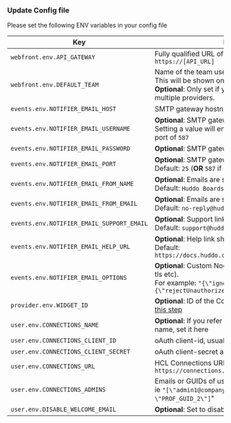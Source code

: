 ### Update Config file

Please set the following ENV variables in your config file

| Key                                       | Description                                                                                                                                                               |
| ----------------------------------------- | ------------------------------------------------------------------------------------------------------------------------------------------------------------------------- |
| `webfront.env.API_GATEWAY`                | Fully qualified URL of the API in the format `https://[API_URL]`                                                                                                          |
| `webfront.env.DEFAULT_TEAM`               | Name of the team users will primarily login with.</br>This will be shown on the login page.</br>**Optional**: Only set if you are authenticating with multiple providers. |
| `events.env.NOTIFIER_EMAIL_HOST`          | SMTP gateway hostname, ie `smtp.ethereal.com`                                                                                                                             |
| `events.env.NOTIFIER_EMAIL_USERNAME`      | **Optional**: SMTP gateway authentication.<br/>Setting a value will enable auth and use the default port of `587`                                                         |
| `events.env.NOTIFIER_EMAIL_PASSWORD`      | **Optional**: SMTP gateway authentication password                                                                                                                        |
| `events.env.NOTIFIER_EMAIL_PORT`          | **Optional**: SMTP gateway port. <br/>Default: `25` (**OR** `587` if `NOTIFIER_EMAIL_USERNAME` is set)                                                                    |
| `events.env.NOTIFIER_EMAIL_FROM_NAME`     | **Optional**: Emails are sent from this name.<br/>Default: `Huddo Boards`                                                                                                 |
| `events.env.NOTIFIER_EMAIL_FROM_EMAIL`    | **Optional**: Emails are sent from this email address.<br/>Default: `no-reply@huddo.com`                                                                                  |
| `events.env.NOTIFIER_EMAIL_SUPPORT_EMAIL` | **Optional**: Support link shown in emails.<br/>Default: `support@huddo.com`                                                                                              |
| `events.env.NOTIFIER_EMAIL_HELP_URL`      | **Optional**: Help link shown in new user welcome email.<br/>Default: `https://docs.huddo.com/boards/howto/knowledgebase/`                                                |
| `events.env.NOTIFIER_EMAIL_OPTIONS`       | **Optional**: Custom NodeMailer email options (insecure tls etc).<br/>For example: `"{\"ignoreTLS\": true,\"tls\":{\"rejectUnauthorized\":false}}"`                       |
| `provider.env.WIDGET_ID`                  | **Optional**: ID of the Community widget configured in [this step](/boards/connections/widgets-on-prem/#community-widget)                                                 |
| `user.env.CONNECTIONS_NAME`               | **Optional**: If you refer to 'Connections' by another name, set it here                                                                                                  |
| `user.env.CONNECTIONS_CLIENT_ID`          | oAuth client-id, usually `huddoboards`                                                                                                                                    |
| `user.env.CONNECTIONS_CLIENT_SECRET`      | oAuth client-secret as configured in [this step](/boards/connections/auth-on-prem/)                                                                                       |
| `user.env.CONNECTIONS_URL`                | HCL Connections URL, ie `https://connections.example.com`                                                                                                                 |
| `user.env.CONNECTIONS_ADMINS`             | Emails or GUIDs of users to grant admin permissions.<br/>ie `"[\"admin1@company.example.com\", \"PROF_GUID_2\"]`"                                                         |
| `user.env.DISABLE_WELCOME_EMAIL`          | **Optional**: Set to disable welcome emails for users                                                                                                                     |
